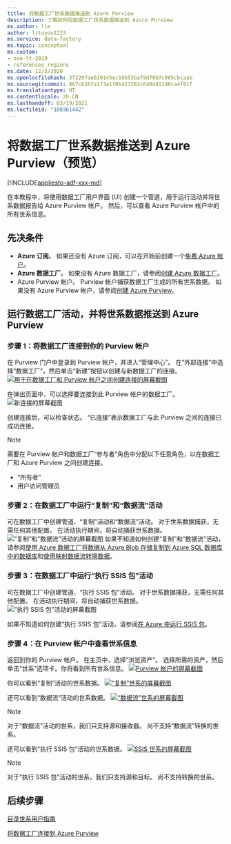 ```yaml
---
title: 将数据工厂世系数据推送到 Azure Purview
description: 了解如何将数据工厂世系数据推送到 Azure Purview
ms.author: lle
author: lrtoyou1223
ms.service: data-factory
ms.topic: conceptual
ms.custom:
- seo-lt-2019
- references_regions
ms.date: 12/3/2020
ms.openlocfilehash: 3f2297ae619145ec19b53ba79d70b7c085cbcaab
ms.sourcegitcommit: 867cb1b7a1f3a1f0b427282c648d411d0ca4f81f
ms.translationtype: HT
ms.contentlocale: zh-CN
ms.lasthandoff: 03/19/2021
ms.locfileid: "100361442"
---
```

# <a name="push-data-factory-lineage-data-to-azure-purview-preview"></a>将数据工厂世系数据推送到 Azure Purview（预览）

[!INCLUDE[appliesto-adf-xxx-md](includes/appliesto-adf-xxx-md.md)]

在本教程中，将使用数据工厂用户界面 (UI) 创建一个管道，用于运行活动并将世系数据报告给 Azure Purview 帐户。 然后，可以查看 Azure Purview 帐户中的所有世系信息。

## <a name="prerequisites"></a>先决条件
* **Azure 订阅**。 如果还没有 Azure 订阅，可以在开始前创建一个[免费 Azure 帐户](https://azure.microsoft.com/free/)。
* **Azure 数据工厂**。 如果没有 Azure 数据工厂，请参阅[创建 Azure 数据工厂](./quickstart-create-data-factory-portal.md)。
* Azure Purview 帐户。 Purview 帐户捕获数据工厂生成的所有世系数据。 如果没有 Azure Purview 帐户，请参阅[创建 Azure Purview](../purview/create-catalog-portal.md)。


## <a name="run-data-factory-activities-and-push-lineage-data-to-azure-purview"></a>运行数据工厂活动，并将世系数据推送到 Azure Purview
### <a name="step-1--connect-data-factory-to-your-purview-account"></a>步骤 1：将数据工厂连接到你的 Purview 帐户
在 Purview 门户中登录到 Purview 帐户，并进入“管理中心”。 在“外部连接”中选择“数据工厂”，然后单击“新建”按钮以创建与新数据工厂的连接。 
[![用于在数据工厂和 Purview 帐户之间创建连接的屏幕截图](./media/data-factory-purview/connect-adf-to-purview.png) ](./media/data-factory-purview/connect-adf-to-purview.png#lightbox)

在弹出页面中，可以选择要连接到此 Purview 帐户的数据工厂。 
![新连接的屏幕截图](./media/data-factory-purview/new-adf-purview-connection.png)

创建连接后，可以检查状态。 “已连接”表示数据工厂与此 Purview 之间的连接已成功连接。 
> [!NOTE]
> 需要在 Purview 帐户和数据工厂“参与者”角色中分配以下任意角色，以在数据工厂和 Azure Purview 之间创建连接。
> - “所有者”
> - 用户访问管理员

### <a name="step-2-run-copy-and-dataflow-activities-in-data-factory"></a>步骤 2：在数据工厂中运行“复制”和“数据流”活动
可在数据工厂中创建管道、“复制”活动和“数据流”活动。 对于世系数据捕获，无需任何其他配置。 在活动执行期间，将自动捕获世系数据。
![“复制”和“数据流”活动的屏幕截图](./media/data-factory-purview/adf-activities-for-lineage.png) 如果不知道如何创建“复制”和“数据流”活动，请参阅[使用 Azure 数据工厂将数据从 Azure Blob 存储复制到 Azure SQL 数据库中的数据库](./tutorial-copy-data-portal.md)和[使用映射数据流转换数据](./tutorial-data-flow.md)。

### <a name="step-3-run-execute-ssis-package-activities-in-data-factory"></a>步骤 3：在数据工厂中运行“执行 SSIS 包”活动
可在数据工厂中创建管道、“执行 SSIS 包”活动。 对于世系数据捕获，无需任何其他配置。 在活动执行期间，将自动捕获世系数据。
![“执行 SSIS 包”活动的屏幕截图](./media/data-factory-purview/ssis-activities-for-lineage.png)

如果不知道如何创建“执行 SSIS 包”活动，请参阅[在 Azure 中运行 SSIS 包](./tutorial-deploy-ssis-packages-azure.md)。

### <a name="step-4-view-lineage-information-in-your-purview-account"></a>步骤 4：在 Purview 帐户中查看世系信息
返回到你的 Purview 帐户。 在主页中，选择“浏览资产”。 选择所需的资产，然后单击“世系”选项卡。你将看到所有世系信息。
[![Purview 帐户的屏幕截图](./media/data-factory-purview/view-dataset.png) ](./media/data-factory-purview/view-dataset.png#lightbox)

你可以看到“复制”活动的世系数据。
[![“复制”世系的屏幕截图](./media/data-factory-purview/copy-lineage.png) ](./media/data-factory-purview/copy-lineage.png#lightbox)

还可以看到“数据流”活动的世系数据。
[![“数据流”世系的屏幕截图](./media/data-factory-purview/dataflow-lineage.png) ](./media/data-factory-purview/dataflow-lineage.png#lightbox)

> [!NOTE] 
> 对于“数据流”活动的世系，我们只支持源和接收器。 尚不支持“数据流”转换的世系。

还可以看到“执行 SSIS 包”活动的世系数据。
[![SSIS 世系的屏幕截图](./media/data-factory-purview/ssis-lineage.png) ](./media/data-factory-purview/ssis-lineage.png#lightbox)

> [!NOTE] 
> 对于“执行 SSIS 包”活动的世系，我们只支持源和目标。 尚不支持转换的世系。

## <a name="next-steps"></a>后续步骤
[目录世系用户指南](../purview/catalog-lineage-user-guide.md)

[将数据工厂连接到 Azure Purview](connect-data-factory-to-azure-purview.md)